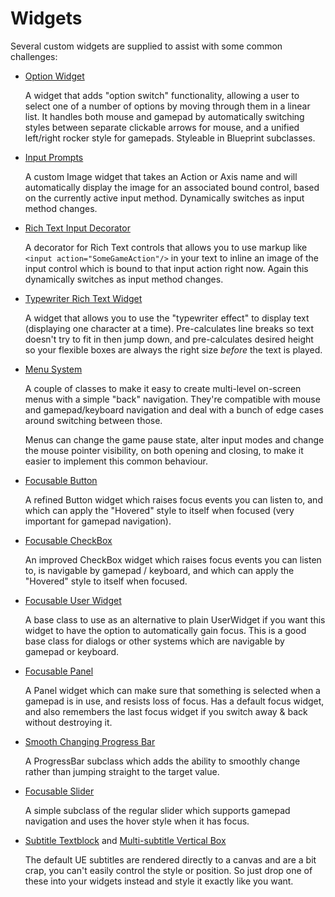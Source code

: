 # Widgets


Several custom widgets are supplied to assist with some common challenges:

* [Option Widget](OptionWidget.md)

  A widget that adds "option switch" functionality, allowing a user to 
  select one of a number of options by moving through them in a linear list.
  It handles both mouse and gamepad by automatically switching styles between
  separate clickable arrows for mouse, and a unified left/right rocker style
  for gamepads. Styleable in Blueprint subclasses.

* [Input Prompts](InputImage.md)

  A custom Image widget that takes an Action or Axis name and will automatically
  display the image for an associated bound control, based on the currently
  active input method. Dynamically switches as input method changes.

* [Rich Text Input Decorator](RichTextInputDecorator.md)

  A decorator for Rich Text controls that allows you to use markup like
  `<input action="SomeGameAction"/>` in your text to inline an image of 
  the input control which is bound to that input action right now. 
  Again this dynamically switches as input method changes.

* [Typewriter Rich Text Widget](TypewriterText.md)

  A widget that allows you to use the "typewriter effect" to display text
  (displaying one character at a time). Pre-calculates line breaks so text
  doesn't try to fit in then jump down, and pre-calculates desired height so
  your flexible boxes are always the right size *before* the text is played.

* [Menu System](Menus.md)

  A couple of classes to make it  easy to create multi-level on-screen menus 
  with a simple "back" navigation. They're compatible with mouse and gamepad/keyboard 
  navigation and deal with a bunch of edge cases around switching between those. 

  Menus can change the game pause state, alter input modes and change the
  mouse pointer visibility, on both opening and closing, to make it easier
  to implement this common behaviour.

* [Focusable Button](FocusableWidgets.md)

  A refined Button widget which raises focus events you can listen to, and
  which can apply the "Hovered" style to itself when focused (very important
  for gamepad navigation).

* [Focusable CheckBox](FocusableWidgets.md)

  An improved CheckBox widget which raises focus events you can listen to, 
  is navigable by gamepad / keyboard, and which can apply the "Hovered" 
  style to itself when focused.

* [Focusable User Widget](FocusableUserWidget.md)

  A base class to use as an alternative to plain UserWidget if you want this
  widget to have the option to automatically gain focus. This is a good base class
  for dialogs or other systems which are navigable by gamepad or keyboard.

* [Focusable Panel](FocusablePanel.md)

  A Panel widget which can make sure that something is selected when a
  gamepad is in use, and resists loss of focus. Has a default focus widget,
  and also remembers the last focus widget if you switch away & back
  without destroying it.

* [Smooth Changing Progress Bar](SmoothChangingProgress.md)

  A ProgressBar subclass which adds the ability to smoothly change rather than
  jumping straight to the target value.

* [Focusable Slider](../Source/StevesUEHelpers/Public/StevesUI/FocusableSlider.h)

    A simple subclass of the regular slider which supports gamepad navigation and uses the
    hover style when it has focus.

* [Subtitle Textblock](../Source/StevesUEHelpers/Public/StevesUI/StevesSubtitleTextblock.h) and 
  [Multi-subtitle Vertical Box](../Source/StevesUEHelpers/Public/StevesUI/MultiSubtitleVerticalbox.h)
  
   The default UE subtitles are rendered directly to a canvas and are a bit crap, you can't
   easily control the style or position. So just drop one of these into your widgets instead
   and style it exactly like you want.